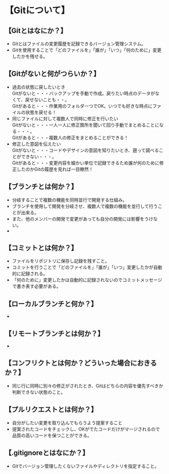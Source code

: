 # 【Gitについて】  

## 【Gitとはなにか？】  
- Gitとはファイルの変更履歴を記録できるバージョン管理システム。  
- Gitを使用することで「どのファイルを」「誰が」「いつ」「何のために」変更したかを残せる。  

## 【Gitがないと何がつらいか？】  
- 過去の状態に戻したいとき  
Gitがないと・・・バックアップを手動で作成。戻りたい時点のデータがなくて、戻せないことも・・。  
Gitがあると・・・作業用のフォルダ一つでOK。いつでも好きな時点にファイルの状態を戻せる！  
- 同じファイルに対して複数人で同時に修正を行いたい  
Gitがないと・・・一人一人に修正箇所を聞いて回り手動でまとめることになる・・・。  
Gitがあると・・・複数人の修正をまとめることができる！  
- 修正した意図を伝えたい  
Gitがないと・・・コードやデザインの意図を知りたいとき、遡って調べることができない・・・。  
Gitがあると・・・変更内容を細かい単位で記録できるため誰が何のために修正したのかGitの履歴を見れば一目瞭然！  

## 【ブランチとは何か？】  
- 分岐することで複数の機能を同時並行で開発する仕組み。    
- ブランチを使用して開発を分岐させ、複数人で複数の機能を並行して行うことが出来る。  
- また、他のメンバーの開発で変更があっても自分の開発には影響をうけない。  
-

## 【コミットとは何か？】　
- ファイルをリポジトリに保存し記録を残すこと。  
- コミットを行うことで「どのファイルを」「誰が」「いつ」変更したかが自動的に記録される。  
- 「何のために」変更したかは自動的に記録されないのでコミットメッセージで書き表す必要がある。

## 【ローカルブランチと何か？】  
-

## 【リモートブランチとは何か？】  
-

## 【コンフリクトとは何か？どういった場合におきるか？】  
- 同じ行に同時に別々の修正がされたとき、Gitはどちらの内容を優先すべきか判断できない状態のこと。  

## 【プルリクエストとは何か？】  
- 自分がしたい変更を取り込んでもらうよう提案すること  
- 提案されたコードをチェックし、OKがでたコードだけがマージされるので品質の高いコードを保つことができる。  

## 【.gitignoreとはなにか？】  
- Gitでバージョン管理したくないファイルやディレクトリを指定すること。  
